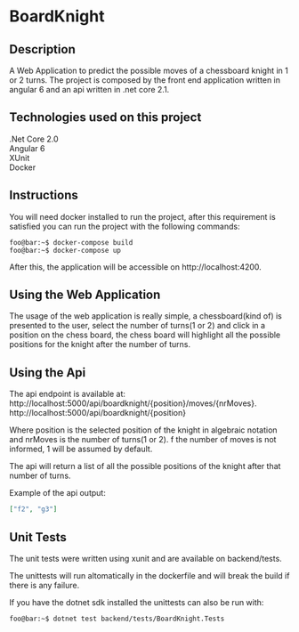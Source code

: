 # BoardKnight

## Description

A Web Application to predict the possible moves of a chessboard knight in 1 or 2 turns.
The project is composed by the front end application written in angular 6 and an api written in .net core 2.1.

## Technologies used on this project

.Net Core 2.0  
Angular 6  
XUnit  
Docker

## Instructions

You will need docker installed to run the project, after this requirement is satisfied you can run the project with the following commands:

```console
foo@bar:~$ docker-compose build
foo@bar:~$ docker-compose up
```

After this, the application will be accessible on http://localhost:4200.

## Using the Web Application

The usage of the web application is really simple, a chessboard(kind of) is presented to the user, select the number of turns(1 or 2) and click in a position on the chess board, the chess board will highlight all the possible positions for the knight after the number of turns.

## Using the Api

The api endpoint is available at:
http://localhost:5000/api/boardknight/{position}/moves/{nrMoves}.
http://localhost:5000/api/boardknight/{position}

Where position is the selected position of the knight in algebraic notation and nrMoves is the number of turns(1 or 2). f the number of moves is not informed, 1 will be assumed by default.



The api will return a list of all the possible positions of the knight after that number of turns.

Example of the api output:

```json
["f2", "g3"]
```

## Unit Tests

The unit tests were written using xunit and are available on backend/tests.

The unittests will run altomatically in the dockerfile and will break the build if there is any failure.

If you have the dotnet sdk installed the unittests can also be run with:

```console
foo@bar:~$ dotnet test backend/tests/BoardKnight.Tests
```